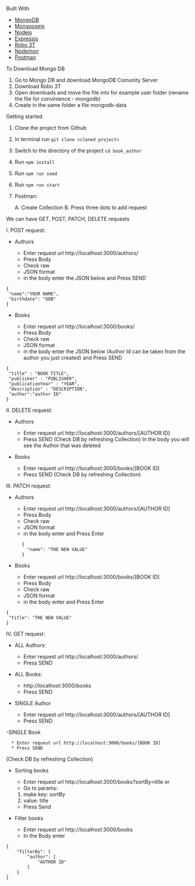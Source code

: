 Built With
* [MongoDB](https://www.mongodb.com/)
* [Mongoosejs](https://mongoosejs.com/)
* [Nodejs](https://nodejs.org/en/)
* [Expressjs](https://expressjs.com/)
* [Robo 3T](https://robomongo.org/)
* [Nodemon](https://nodemon.io/)
* [Postman](https://www.postman.com/)

To Download Mongo DB
1. Go to Mongo DB and download MongoDB Comunity Server
2. Download Robo 3T
3. Open downloads and move the file into for example user folder (rename the file for convinience - mongodb)
4. Create in the same folder a file mongodb-data

Getting started

1. Clone the project from Github
2. In terminal run 
```git clone <cloned project>```
3. Switch to the directory of the project
```cd book_author```
4. Run 
```npm install```
5. Run 
```npm run seed```
6. Run 
```npm run start```
7. Postman:

      A. Create Collection
      B. Press three dots to add request
          
We can have GET, POST, PATCH, DELETE requests

I. POST request:

   - Authors
   
      * Enter request url http://localhost:3000/authors/
      * Press Body
      * Check raw
      * JSON format
      * in the body enter the JSON below and Press SEND
```
{
 "name":"YOUR NAME",
 "birthdate": "DOB"
}
```
   - Books
   
      * Enter request url http://localhost:3000/books/
      * Press Body
      * Check raw
      * JSON format
      * in the body enter the JSON below (Author Id can be taken from the author you just created) and Press SEND
```
{
 "title" : "BOOK TITLE",
 "publisher" : "PUBLISHER",
 "publicationYear" : "YEAR",
 "description" : "DESCRIPTION",
 "author":"author ID"    
}
```      

II. DELETE request:

   - Authors
   
      * Enter request url http://localhost:3000/authors/[AUTHOR ID]
      * Press SEND
      (Check DB by refreshing Collection)
      In the body you will see the Author that was deleted
      
   - Books
   
      * Enter request url http://localhost:3000/books/[BOOK ID]
      * Press SEND
      (Check DB by refreshing Collection)
      
III. PATCH request:

   - Authors
   
      * Enter request url http://localhost:3000/authors/[AUTHOR ID]
      * Press Body
      * Check raw
      * JSON format
      * in the body enter and Press Enter
      
```
      {
        "name": "THE NEW VALUE"
      }
```

   - Books
   
      * Enter request url http://localhost:3000/books/[BOOK ID]
      * Press Body
      * Check raw
      * JSON format
      * in the body enter and Press Enter
      
```
{
 "title": "THE NEW VALUE"
}
```

IV. GET request:

   - ALL Authors:
      * Enter request url http://localhost:3000/authors/
      * Press SEND
      
   - ALL Books:
   
      * http://localhost:3000/books
      * Press SEND
      
   - SINGLE Author
   
      * Enter request url http://localhost:3000/authors/[AUTHOR ID]
      * Press SEND
      
   -SINGLE Book
   
      * Enter request url http://localhost:3000/books/[BOOK ID]
      * Press SEND
      
   (Check DB by refreshing Collection)
   
   - Sorting books 
   
      * Enter request url http://localhost:3000/books?sortBy=title
     or 
      * Go to params:
       1. make key: sortBy
       2. value: title
      * Press Send
      
   - Filter books
   
      * Enter request url http://localhost:3000/books
      * In the Body enter
``` 
{
    "filterBy": {
        "author": [
            "AUTHOR ID"
        ]
    }
}
```
